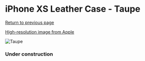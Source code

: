 # iPhone XS Leather Case - Taupe

[Return to previous page](/iphone_x)

[High-resolution image from Apple](https://store.storeimages.cdn-apple.com/8756/as-images.apple.com/is/MRWL2?wid=4500&hei=4500&fmt=png)

<div style="width: 384px"><img src="/everysource/MRWL2.png" alt="Taupe"></div>

### Under construction
